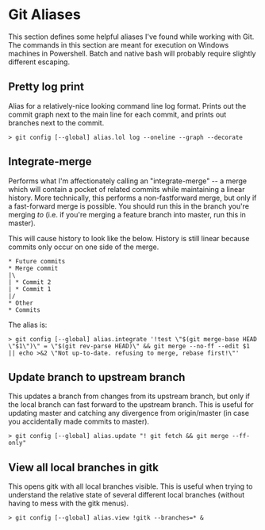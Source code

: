 # Git Aliases

This section defines some helpful aliases I've found while working with Git. The commands in this section are meant for execution on Windows machines in Powershell. Batch and native bash will probably require slightly different escaping. 

## Pretty log print
Alias for a relatively-nice looking command line log format. Prints out the commit graph next to the main line for each commit, and prints out branches next to the commit. 

```
> git config [--global] alias.lol log --oneline --graph --decorate

```

## Integrate-merge 
Performs what I'm affectionately calling an "integrate-merge" -- a merge which will contain a pocket of related commits while maintaining a linear history. More technically, this performs a non-fastforward merge, but only if a fast-forward merge is possible. You should run this in the branch you're merging _to_ (i.e. if you're merging a feature branch into master, run this in master). 

This will cause history to look like the below. History is still linear because commits only occur on one side of the merge. 

    * Future commits
    * Merge commit
    |\ 
    | * Commit 2
    | * Commit 1
    |/
    * Other 
    * Commits

The alias is:
```
> git config [--global] alias.integrate '!test \"$(git merge-base HEAD \"$1\")\" = \"$(git rev-parse HEAD)\" && git merge --no-ff --edit $1 || echo >&2 \"Not up-to-date. refusing to merge, rebase first!\"' 
```

## Update branch to upstream branch
This updates a branch from changes from its upstream branch, but only if the local branch can fast forward to the upstream branch. This is useful for updating master and catching any divergence from origin/master (in case you accidentally made commits to master).

```
> git config [--global] alias.update "! git fetch && git merge --ff-only"
```

## View all local branches in gitk
This opens gitk with all local branches visible. This is useful when trying to understand the relative state of several different local branches (without having to mess with the gitk menus).

```
> git config [--global] alias.view !gitk --branches=* &
```

